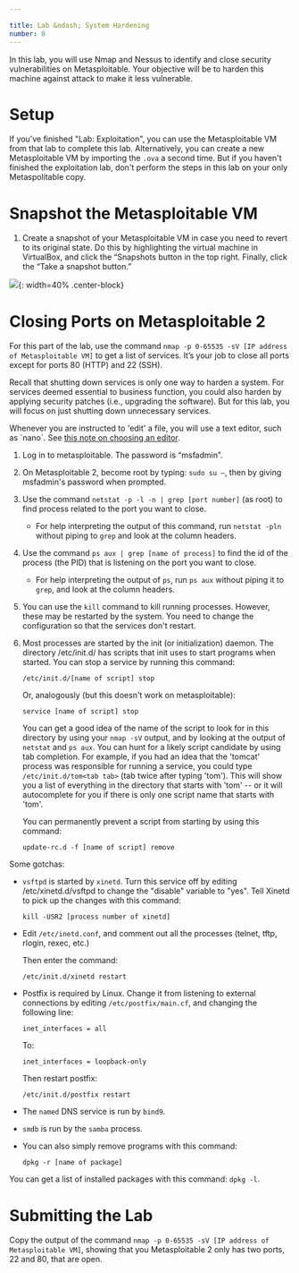 ```yaml
---

title: Lab &ndash; System Hardening
number: 8
---
```



In this lab, you will use Nmap and Nessus to identify and close security vulnerabilities on Metasploitable. Your objective will be to harden this machine against attack to make it less vulnerable.

# Setup

If you’ve finished "Lab: Exploitation", you can use the Metasploitable VM from that lab to complete this lab. Alternatively, you can create a new Metasploitable VM by importing the `.ova` a second time.
But if you haven't finished the exploitation lab, don't perform the steps in this lab on your only Metaspolitable copy.


# Snapshot the Metasploitable VM

1.	Create a snapshot of your Metasploitable VM in case you need to revert to its original state. Do this by highlighting the virtual machine in VirtualBox, and click the “Snapshots button in the top right. Finally, click the “Take a snapshot button.”

![](../images/lab_8_1.jpg){: width=40% .center-block}
 

# Closing Ports on Metasploitable 2

For this part of the lab, use the command `nmap -p 0-65535 -sV [IP address of Metasploitable VM]` to get a list of services. It’s your job to close all ports except for ports 80 (HTTP) and 22 (SSH).

Recall that shutting down services is only one way to harden a system. For services deemed essential to business function, you could also harden by applying security patches (i.e., upgrading the software). But for this lab, you will focus on just shutting down unnecessary services. 

<div class='alert alert-info'>Whenever you are instructed to 'edit' a file, you will use a text editor, such as `nano`. See <a href='/class/security/note-on-editors/'>this note on choosing an editor</a>.</div>

1.	Log in to metasploitable. The password is “msfadmin”. 
2.	On Metasploitable 2, become root by typing: `sudo su –`, then by giving msfadmin's password when prompted.
3.	Use the command `netstat -p -l -n | grep [port number]` (as root) to find process related to the port you want to close. 
    - For help interpreting the output of this command, run `netstat -pln` without piping to `grep` and look at the column headers.
4.	Use the command `ps aux | grep [name of process]` to find the id of the process (the PID) that is listening on the port you want to close. 
    - For help interpreting the output of `ps`, run `ps aux` without piping it to `grep`, and look at the column headers.
5.	You can use the `kill` command to kill running processes. However, these may be restarted by the system. You need to change the configuration so that the services don't restart.
6.	Most processes are started by the init (or initialization) daemon. The directory /etc/init.d/ has scripts that init uses to start programs when started. You can stop a service by running this command:

        /etc/init.d/[name of script] stop
        
    Or, analogously (but this doesn't work on metasploitable):
    
        service [name of script] stop

	You can get a good idea of the name of the script to look for in this directory by using your `nmap -sV` output, and by looking at the output of `netstat` and `ps aux`. You can hunt for a likely script candidate by using tab completion. For example, if you had an idea that the 'tomcat' process was responsible for running a service, you could type `/etc/init.d/tom<tab tab>` (tab twice after typing 'tom'). This will show you a list of everything in the directory that starts with 'tom' -- or it will autocomplete for you if there is only one script name that starts with 'tom'.
    
    You can permanently prevent a script from starting by using this command:

        update-rc.d -f [name of script] remove
        
        
Some gotchas:

*	`vsftpd` is started by `xinetd`. Turn this service off by editing /etc/xinetd.d/vsftpd to change the "disable" variable to "yes". Tell Xinetd to pick up the changes with this command:

        kill -USR2 [process number of xinetd]
        
*	Edit `/etc/inetd.conf`, and comment out all the processes (telnet, tftp, rlogin, rexec, etc.) 

    Then enter the command: 
    
        /etc/init.d/xinetd restart

*	Postfix is required by Linux. Change it from listening to external connections by editing `/etc/postfix/main.cf`, and changing the following line:

        inet_interfaces = all
    
    To:

        inet_interfaces = loopback-only
		
	Then restart postfix:
		
		/etc/init.d/postfix restart

*	The `named` DNS service is run by `bind9`.

*	`smdb` is run by the `samba` process.

*	You can also simply remove programs with this command: 

        dpkg -r [name of package]

You can get a list of installed packages with this command: `dpkg -l`.


# Submitting the Lab

Copy the output of the command `nmap -p 0-65535 -sV [IP address of Metasploitable VM]`, showing that you Metasploitable 2 only has two ports, 22 and 80, that are open.
